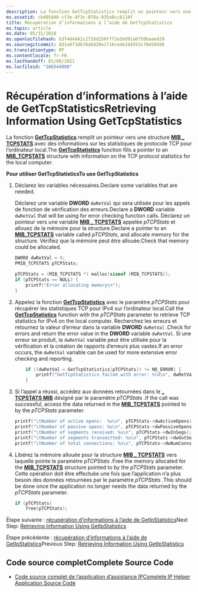 ```yaml
---
description: La fonction GetTcpStatistics remplit un pointeur vers une structure MIB \_ TCPSTATS avec des informations sur les statistiques de protocole TCP pour l’ordinateur local.
ms.assetid: cb405d46-cf3e-4f3c-870a-935a0cc8118f
title: Récupération d’informations à l’aide de GetTcpStatistics
ms.topic: article
ms.date: 05/31/2018
ms.openlocfilehash: b3f4d4d42c2716d258ff72e3dd91ab750baaed20
ms.sourcegitcommit: 831e8f3db78ab820e1710cede244553c70e50500
ms.translationtype: MT
ms.contentlocale: fr-FR
ms.lasthandoff: 01/08/2021
ms.locfileid: "106544908"
---
```

# <a name="retrieving-information-using-gettcpstatistics"></a><span data-ttu-id="970b1-103">Récupération d’informations à l’aide de GetTcpStatistics</span><span class="sxs-lookup"><span data-stu-id="970b1-103">Retrieving Information Using GetTcpStatistics</span></span>

<span data-ttu-id="970b1-104">La fonction [**GetTcpStatistics**](/windows/desktop/api/Iphlpapi/nf-iphlpapi-gettcpstatistics) remplit un pointeur vers une structure [**MIB \_ TCPSTATS**](/windows/win32/api/tcpmib/ns-tcpmib-mib_tcpstats_lh) avec des informations sur les statistiques de protocole TCP pour l’ordinateur local.</span><span class="sxs-lookup"><span data-stu-id="970b1-104">The [**GetTcpStatistics**](/windows/desktop/api/Iphlpapi/nf-iphlpapi-gettcpstatistics) function fills a pointer to an [**MIB\_TCPSTATS**](/windows/win32/api/tcpmib/ns-tcpmib-mib_tcpstats_lh) structure with information on the TCP protocol statistics for the local computer.</span></span>

<span data-ttu-id="970b1-105">**Pour utiliser GetTcpStatistics**</span><span class="sxs-lookup"><span data-stu-id="970b1-105">**To use GetTcpStatistics**</span></span>

1.  <span data-ttu-id="970b1-106">Déclarez les variables nécessaires.</span><span class="sxs-lookup"><span data-stu-id="970b1-106">Declare some variables that are needed.</span></span>

    <span data-ttu-id="970b1-107">Déclarez une variable **DWORD** `dwRetVal` qui sera utilisée pour les appels de fonction de vérification des erreurs.</span><span class="sxs-lookup"><span data-stu-id="970b1-107">Declare a **DWORD** variable `dwRetVal` that will be using for error checking function calls.</span></span> <span data-ttu-id="970b1-108">Déclarez un pointeur vers une variable [**MIB \_ TCPSTATS**](/windows/win32/api/tcpmib/ns-tcpmib-mib_tcpstats_lh) appelée *pTCPStats* et allouez de la mémoire pour la structure.</span><span class="sxs-lookup"><span data-stu-id="970b1-108">Declare a pointer to an [**MIB\_TCPSTATS**](/windows/win32/api/tcpmib/ns-tcpmib-mib_tcpstats_lh) variable called *pTCPStats*, and allocate memory for the structure.</span></span> <span data-ttu-id="970b1-109">Vérifiez que la mémoire peut être allouée.</span><span class="sxs-lookup"><span data-stu-id="970b1-109">Check that memory could be allocated.</span></span>

    ```C++
    DWORD dwRetVal = 0;
    PMIB_TCPSTATS pTCPStats;

    pTCPStats = (MIB_TCPSTATS *) malloc(sizeof (MIB_TCPSTATS));
    if (pTCPStats == NULL) {
        printf("Error allocating memory\n");
    }
    ```

    

2.  <span data-ttu-id="970b1-110">Appelez la fonction [**GetTcpStatistics**](/windows/desktop/api/Iphlpapi/nf-iphlpapi-gettcpstatistics) avec le paramètre *pTCPStats* pour récupérer les statistiques TCP pour IPv4 sur l’ordinateur local.</span><span class="sxs-lookup"><span data-stu-id="970b1-110">Call the [**GetTcpStatistics**](/windows/desktop/api/Iphlpapi/nf-iphlpapi-gettcpstatistics) function with the *pTCPStats* parameter to retrieve TCP statistics for IPv4 on the local computer.</span></span> <span data-ttu-id="970b1-111">Recherchez les erreurs et retournez la valeur d’erreur dans la variable **DWORD** `dwRetVal` .</span><span class="sxs-lookup"><span data-stu-id="970b1-111">Check for errors and return the error value in the **DWORD** variable `dwRetVal`.</span></span> <span data-ttu-id="970b1-112">Si une erreur se produit, la `dwRetVal` variable peut être utilisée pour la vérification et la création de rapports d’erreurs plus vastes.</span><span class="sxs-lookup"><span data-stu-id="970b1-112">If an error occurs, the `dwRetVal` variable can be used for more extensive error checking and reporting.</span></span>
    ```C++
        if ((dwRetVal = GetTcpStatistics(pTCPStats)) != NO_ERROR) {
            printf("GetTcpStatistics failed with error: %ld\n", dwRetVal);
        } 
    ```

    

3.  <span data-ttu-id="970b1-113">Si l’appel a réussi, accédez aux données retournées dans le [**\_ TCPSTATS MIB**](/windows/win32/api/tcpmib/ns-tcpmib-mib_tcpstats_lh) désigné par le paramètre *pTCPStats* .</span><span class="sxs-lookup"><span data-stu-id="970b1-113">If the call was successful, access the data returned in the [**MIB\_TCPSTATS**](/windows/win32/api/tcpmib/ns-tcpmib-mib_tcpstats_lh) pointed to by the *pTCPStats* parameter.</span></span>
    ```C++
    printf("\tNumber of active opens:  %u\n", pTCPStats->dwActiveOpens);
    printf("\tNumber of passive opens: %u\n", pTCPStats->dwPassiveOpens);
    printf("\tNumber of segments received: %u\n", pTCPStats->dwInSegs);
    printf("\tNumber of segments transmitted: %u\n", pTCPStats->dwOutSegs);
    printf("\tNumber of total connections: %u\n", pTCPStats->dwNumConns);
    ```

    

4.  <span data-ttu-id="970b1-114">Libérez la mémoire allouée pour la structure [**MIB \_ TCPSTATS**](/windows/win32/api/tcpmib/ns-tcpmib-mib_tcpstats_lh) vers laquelle pointe le paramètre *pTCPStats* .</span><span class="sxs-lookup"><span data-stu-id="970b1-114">Free the memory allocated for the [**MIB\_TCPSTATS**](/windows/win32/api/tcpmib/ns-tcpmib-mib_tcpstats_lh) structure pointed to by the *pTCPStats* parameter.</span></span> <span data-ttu-id="970b1-115">Cette opération doit être effectuée une fois que l’application n’a plus besoin des données retournées par le paramètre *pTCPStats* .</span><span class="sxs-lookup"><span data-stu-id="970b1-115">This should be done once the application no longer needs the data returned by the *pTCPStats* parameter.</span></span>
    ```C++
    if (pTCPStats)
        free(pTCPStats);
    ```

    

<span data-ttu-id="970b1-116">Étape suivante : [récupération d’informations à l’aide de GetIpStatistics](retrieving-information-using-getipstatistics.md)</span><span class="sxs-lookup"><span data-stu-id="970b1-116">Next Step: [Retrieving Information Using GetIpStatistics](retrieving-information-using-getipstatistics.md)</span></span>

<span data-ttu-id="970b1-117">Étape précédente : [récupération d’informations à l’aide de GetIpStatistics](retrieving-information-using-getipstatistics.md)</span><span class="sxs-lookup"><span data-stu-id="970b1-117">Previous Step: [Retrieving Information Using GetIpStatistics](retrieving-information-using-getipstatistics.md)</span></span>

## <a name="complete-source-code"></a><span data-ttu-id="970b1-118">Code source complet</span><span class="sxs-lookup"><span data-stu-id="970b1-118">Complete Source Code</span></span>

-   [<span data-ttu-id="970b1-119">Code source complet de l’application d’assistance IP</span><span class="sxs-lookup"><span data-stu-id="970b1-119">Complete IP Helper Application Source Code</span></span>](complete-ip-helper-application-source-code.md)

 

 
